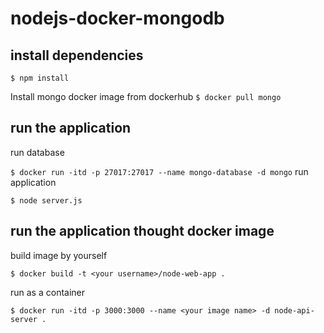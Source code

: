 # nodejs-docker-mongodb

## install dependencies

`$ npm install`

Install mongo docker image from dockerhub
`$ docker pull mongo`

## run the application
run database

`$ docker run -itd -p 27017:27017 --name mongo-database -d mongo`
run application

`$ node server.js`

## run the application thought docker image

build image by yourself


`$ docker build -t <your username>/node-web-app .`

run as a container

`$ docker run -itd -p 3000:3000 --name <your image name> -d node-api-server .`







